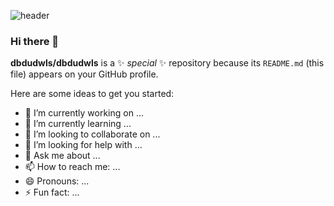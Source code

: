 ![header](https://capsule-render.vercel.app/api?type=rounded&color=timeGradient&text=Welcome%20to%20유영진%20GitHub%20👋&animation=twinkling&fontSize=40&fontAlignY=50&fontAlign=50&height=180&color=auto)


### Hi there 👋


**dbdudwls/dbdudwls** is a ✨ _special_ ✨ repository because its `README.md` (this file) appears on your GitHub profile.

Here are some ideas to get you started:

- 🔭 I’m currently working on ...
- 🌱 I’m currently learning ...
- 👯 I’m looking to collaborate on ...
- 🤔 I’m looking for help with ...
- 💬 Ask me about ...
- 📫 How to reach me: ...
- 😄 Pronouns: ...
- ⚡ Fun fact: ...


